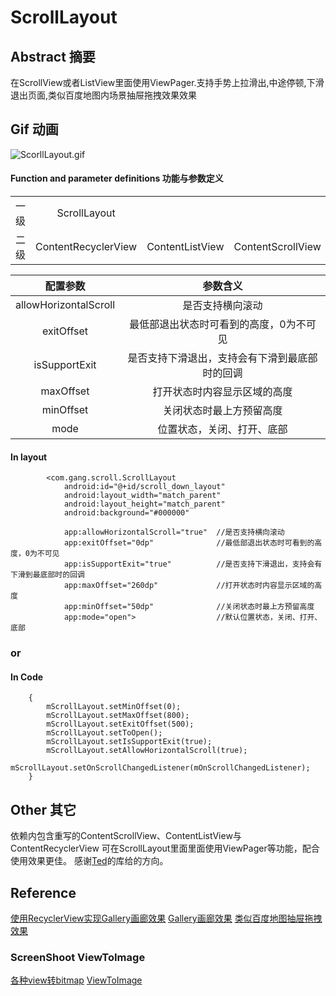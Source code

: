 # ScrollLayout

## Abstract 摘要

在ScrollView或者ListView里面使用ViewPager.支持手势上拉滑出,中途停顿,下滑退出页面,类似百度地图内场景抽屉拖拽效果效果

## Gif 动画

![ScorllLayout.gif](https://github.com/R-Gang/RVCardGallery/blob/main/art/ScorllLayout.gif)

#### Function and parameter definitions 功能与参数定义

<table>
  <tbody>
    <tr>
		<td align="center">一级</td>
		<td align="center">ScrollLayout</td>
    </tr>
    <tr>
        <td align="center">二级</td>
        <td align="center">ContentRecyclerView</td>
        <td align="center">ContentListView</td>
        <td align="center">ContentScrollView</td>
    </tr>
  </tbody>
</table>

<table>
  <tdead>
    <tr>
      <th align="center">配置参数</th>
      <th align="center">参数含义</th>
    </tr>
  </tdead>
  <tbody>
    <tr>
      <td align="center">allowHorizontalScroll</td>
      <td align="center">是否支持横向滚动</td>
    </tr>
    <tr>
      <td align="center">exitOffset</td>
      <td align="center">最低部退出状态时可看到的高度，0为不可见</td>
    </tr>
    <tr>
      <td align="center">isSupportExit</td>
      <td align="center">是否支持下滑退出，支持会有下滑到最底部时的回调</td>
    </tr>
    <tr>
      <td align="center">maxOffset</td>
      <td align="center">打开状态时内容显示区域的高度</td>
    </tr>
    <tr>
      <td align="center">minOffset</td>
      <td align="center">关闭状态时最上方预留高度</td>
    </tr>
    <tr>
      <td align="center">mode</td>
      <td align="center">位置状态，关闭、打开、底部</td>
    </tr>
  </tbody>
</table>

#### In layout

```
	    <com.gang.scroll.ScrollLayout
            android:id="@+id/scroll_down_layout"
            android:layout_width="match_parent"
            android:layout_height="match_parent"
            android:background="#000000"

            app:allowHorizontalScroll="true"  //是否支持横向滚动
            app:exitOffset="0dp"              //最低部退出状态时可看到的高度，0为不可见
            app:isSupportExit="true"	      //是否支持下滑退出，支持会有下滑到最底部时的回调
            app:maxOffset="260dp"             //打开状态时内容显示区域的高度
            app:minOffset="50dp"              //关闭状态时最上方预留高度
            app:mode="open">                  //默认位置状态，关闭、打开、底部

```

### or

#### In Code

```
	{
	    mScrollLayout.setMinOffset(0);
        mScrollLayout.setMaxOffset(800);
        mScrollLayout.setExitOffset(500);
        mScrollLayout.setToOpen();
        mScrollLayout.setIsSupportExit(true);
        mScrollLayout.setAllowHorizontalScroll(true);
        mScrollLayout.setOnScrollChangedListener(mOnScrollChangedListener);
    }

```

## Other 其它

依赖内包含重写的ContentScrollView、ContentListView与ContentRecyclerView
可在ScrollLayout里面里面使用ViewPager等功能，配合使用效果更佳。 感谢[Ted](https://github.com/xiongwei-git)的库给的方向。

## Reference

[使用RecyclerView实现Gallery画廊效果](https://www.jianshu.com/p/85bf072bfeed)
[Gallery画廊效果](https://github.com/huazhiyuan2008/RecyclerViewCardGallery)
[类似百度地图抽屉拖拽效果](https://github.com/yingLanNull/ScrollLayout)

### ScreenShoot ViewToImage

[各种view转bitmap](https://www.jianshu.com/p/3d03c66cf169)
[ViewToImage](https://github.com/huazhiyuan2008/ViewToImage)
